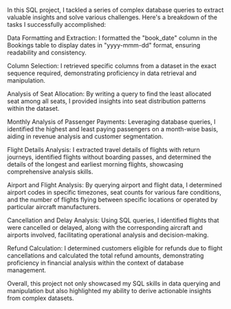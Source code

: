 In this SQL project, I tackled a series of complex database queries to extract valuable insights and solve various challenges. Here's a breakdown of the tasks I successfully accomplished:

Data Formatting and Extraction: I formatted the "book_date" column in the Bookings table to display dates in "yyyy-mmm-dd" format, ensuring readability and consistency.

Column Selection: I retrieved specific columns from a dataset in the exact sequence required, demonstrating proficiency in data retrieval and manipulation.

Analysis of Seat Allocation: By writing a query to find the least allocated seat among all seats, I provided insights into seat distribution patterns within the dataset.

Monthly Analysis of Passenger Payments: Leveraging database queries, I identified the highest and least paying passengers on a month-wise basis, aiding in revenue analysis and customer segmentation.

Flight Details Analysis: I extracted travel details of flights with return journeys, identified flights without boarding passes, and determined the details of the longest and earliest morning flights, showcasing comprehensive analysis skills.

Airport and Flight Analysis: By querying airport and flight data, I determined airport codes in specific timezones, seat counts for various fare conditions, and the number of flights flying between specific locations or operated by particular aircraft manufacturers.

Cancellation and Delay Analysis: Using SQL queries, I identified flights that were cancelled or delayed, along with the corresponding aircraft and airports involved, facilitating operational analysis and decision-making.

Refund Calculation: I determined customers eligible for refunds due to flight cancellations and calculated the total refund amounts, demonstrating proficiency in financial analysis within the context of database management.

Overall, this project not only showcased my SQL skills in data querying and manipulation but also highlighted my ability to derive actionable insights from complex datasets.
